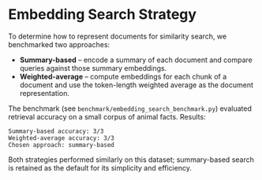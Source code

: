 # Embedding Search Strategy

To determine how to represent documents for similarity search, we benchmarked two
approaches:

* **Summary-based** – encode a summary of each document and compare queries
  against those summary embeddings.
* **Weighted-average** – compute embeddings for each chunk of a document and use
  the token-length weighted average as the document representation.

The benchmark (see `benchmark/embedding_search_benchmark.py`) evaluated retrieval
accuracy on a small corpus of animal facts. Results:

```
Summary-based accuracy: 3/3
Weighted-average accuracy: 3/3
Chosen approach: summary-based
```

Both strategies performed similarly on this dataset; summary-based search is
retained as the default for its simplicity and efficiency.
